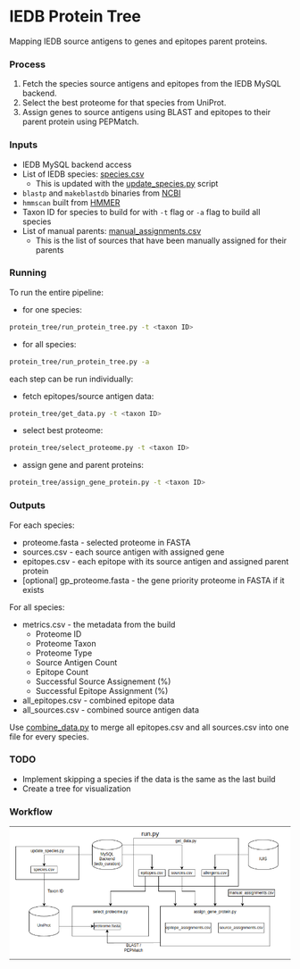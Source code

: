 # IEDB Protein Tree 

Mapping IEDB source antigens to genes and epitopes parent proteins. 


### Process
1. Fetch the species source antigens and epitopes from the IEDB MySQL backend.
2. Select the best proteome for that species from UniProt.
3. Assign genes to source antigens using BLAST and epitopes to their parent protein using PEPMatch.


### Inputs
- IEDB MySQL backend access
- List of IEDB species: [species.csv](species.csv)
    - This is updated with the [update_species.py](update_species.py) script
- `blastp` and `makeblastdb` binaries from [NCBI](https://ftp.ncbi.nlm.nih.gov/blast/executables/blast+/LATEST/)
- `hmmscan` built from [HMMER](http://hmmer.org/)
- Taxon ID for species to build for with `-t` flag or `-a` flag to build all species
- List of manual parents: [manual_assignments.csv](manual_assignments.csv)
    - This is the list of sources that have been manually assigned for their parents


### Running

To run the entire pipeline:

- for one species:
```bash
protein_tree/run_protein_tree.py -t <taxon ID>
```
- for all species:
```bash
protein_tree/run_protein_tree.py -a
```

each step can be run individually:

- fetch epitopes/source antigen data:
```bash
protein_tree/get_data.py -t <taxon ID>
```

- select best proteome:
```bash
protein_tree/select_proteome.py -t <taxon ID>
```

- assign gene and parent proteins:
```bash
protein_tree/assign_gene_protein.py -t <taxon ID>
```


### Outputs

For each species:
- proteome.fasta - selected proteome in FASTA
- sources.csv - each source antigen with assigned gene
- epitopes.csv - each epitope with its source antigen and assigned parent protein
- [optional] gp_proteome.fasta - the gene priority proteome in FASTA if it exists

For all species:
- metrics.csv - the metadata from the build
    - Proteome ID
    - Proteome Taxon
    - Proteome Type
    - Source Antigen Count
    - Epitope Count
    - Successful Source Assignement (%)
    - Successful Epitope Assignment (%)
- all_epitopes.csv - combined epitope data
- all_sources.csv - combined source antigen data

Use [combine_data.py](combine_data.py) to merge all epitopes.csv and all sources.csv into one file for every species.


### TODO
- Implement skipping a species if the data is the same as the last build
- Create a tree for visualization


### Workflow

<p align="center">
  <img src="docs/workflow.png">
</p>